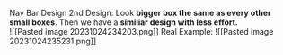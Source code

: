 Nav Bar Design
	2nd Design: Look **bigger box the same as every other small boxes**. Then we have a **similiar design with less effort.**  
![[Pasted image 20231024234203.png]]
Real Example:
![[Pasted image 20231024235231.png]]


